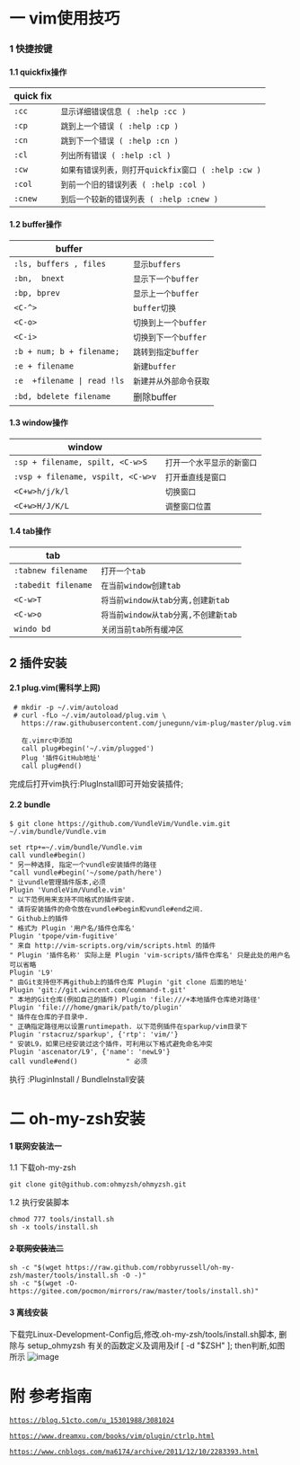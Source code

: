 # 一 vim使用技巧

### 1 快捷按键

#### 1.1 quickfix操作

| quick fix |                                                    |
| --------- | -------------------------------------------------- |
| `:cc`     | `显示详细错误信息 ( :help :cc )`                   |
| `:cp`     | `跳到上一个错误 ( :help :cp )`                     |
| `:cn`     | `跳到下一个错误 ( :help :cn )`                     |
| `:cl`     | `列出所有错误 ( :help :cl )`                       |
| `:cw`     | `如果有错误列表，则打开quickfix窗口 ( :help :cw )` |
| `:col`    | `到前一个旧的错误列表 ( :help :col )`              |
| `:cnew`   | `到后一个较新的错误列表 ( :help :cnew )`           |

#### 1.2 buffer操作

| buffer                      |                        |
| --------------------------- | ---------------------- |
| `:ls, buffers , files`      | `显示buffers`          |
| `:bn,  bnext`               | `显示下一个buffer`     |
| `:bp, bprev`                | `显示上一个buffer`     |
| `<C-^>`                     | `buffer切换`           |
| `<C-o>`                     | `切换到上一个buffer`   |
| `<C-i>`                     | `切换到下一个buffer`   |
| `:b + num; b + filename;`   | `跳转到指定buffer`     |
| `:e + filename`             | `新建buffer`           |
| `:e  +filename \| read !ls` | `新建并从外部命令获取` |
| `:bd, bdelete filename`     | 删除buffer             |

#### 1.3 window操作

| window                            |                            |
| --------------------------------- | -------------------------- |
| `:sp + filename, spilt, <C-w>S`   | `打开一个水平显示的新窗口` |
| `:vsp + filename, vspilt, <C-w>v` | `打开垂直线是窗口`         |
| `<C+w>h/j/k/l`                    | `切换窗口`                 |
| `<C+w>H/J/K/L`                    | `调整窗口位置`             |

#### 1.4 tab操作

| tab                 |                                     |
| ------------------- | ----------------------------------- |
| `:tabnew filename`  | `打开一个tab`                       |
| `:tabedit filename` | `在当前window创建tab`               |
| `<C-w>T`            | `将当前window从tab分离,创建新tab`   |
| `<C-w>o`            | `将当前window从tab分离,不创建新tab` |
| `windo bd`          | `关闭当前tab所有缓冲区`             |

## 2 插件安装

#### 2.1 plug.vim(需科学上网)

```
 # mkdir -p ~/.vim/autoload
 # curl -fLo ~/.vim/autoload/plug.vim \
   https://raw.githubusercontent.com/junegunn/vim-plug/master/plug.vim

   在.vimrc中添加
   call plug#begin('~/.vim/plugged')
   Plug '插件GitHub地址'
   call plug#end()
```

完成后打开vim执行:PlugInstall即可开始安装插件;

#### 2.2 bundle

```
$ git clone https://github.com/VundleVim/Vundle.vim.git ~/.vim/bundle/Vundle.vim

set rtp+=~/.vim/bundle/Vundle.vim
call vundle#begin()
" 另一种选择, 指定一个vundle安装插件的路径
"call vundle#begin('~/some/path/here')
" 让vundle管理插件版本,必须
Plugin 'VundleVim/Vundle.vim'
" 以下范例用来支持不同格式的插件安装.
" 请将安装插件的命令放在vundle#begin和vundle#end之间.
" Github上的插件
" 格式为 Plugin '用户名/插件仓库名'
Plugin 'tpope/vim-fugitive'
" 来自 http://vim-scripts.org/vim/scripts.html 的插件
" Plugin '插件名称' 实际上是 Plugin 'vim-scripts/插件仓库名' 只是此处的用户名可以省略
Plugin 'L9'
" 由Git支持但不再github上的插件仓库 Plugin 'git clone 后面的地址'
Plugin 'git://git.wincent.com/command-t.git'
" 本地的Git仓库(例如自己的插件) Plugin 'file:///+本地插件仓库绝对路径'
Plugin 'file:///home/gmarik/path/to/plugin'
" 插件在仓库的子目录中.
" 正确指定路径用以设置runtimepath. 以下范例插件在sparkup/vim目录下
Plugin 'rstacruz/sparkup', {'rtp': 'vim/'}
" 安装L9，如果已经安装过这个插件，可利用以下格式避免命名冲突
Plugin 'ascenator/L9', {'name': 'newL9'}
call vundle#end()            " 必须
```

执行 :PluginInstall / BundleInstall安装

# 二 oh-my-zsh安装

#### 1 联网安装法一

1.1 下载oh-my-zsh

```
git clone git@github.com:ohmyzsh/ohmyzsh.git
```

1.2 执行安装脚本

```
chmod 777 tools/install.sh
sh -x tools/install.sh
```

#### ~~2 联网安装法二~~

```
sh -c "$(wget https://raw.github.com/robbyrussell/oh-my-zsh/master/tools/install.sh -O -)"
sh -c "$(wget -O- https://gitee.com/pocmon/mirrors/raw/master/tools/install.sh)"
```

#### 3 离线安装

下载完Linux-Development-Config后,修改.oh-my-zsh/tools/install.sh脚本, 删除与 setup_ohmyzsh 有关的函数定义及调用及if [ -d "$ZSH" ]; then判断,如图所示
![image](https://user-images.githubusercontent.com/82626291/233510700-dbeb2d72-f874-44e6-b42e-01fa486612b0.png)

# 附 参考指南

[`https://blog.51cto.com/u_15301988/3081024`]()

[`https://www.dreamxu.com/books/vim/plugin/ctrlp.html`]()

[`https://www.cnblogs.com/ma6174/archive/2011/12/10/2283393.html`]()

